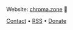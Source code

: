 Website: [chroma.zone](https://chroma.zone) 💜

[Contact](https://chroma.zone/contact) • [RSS](https://chroma.zone/rss.xml) • [Donate](https://chroma.zone/donate)
